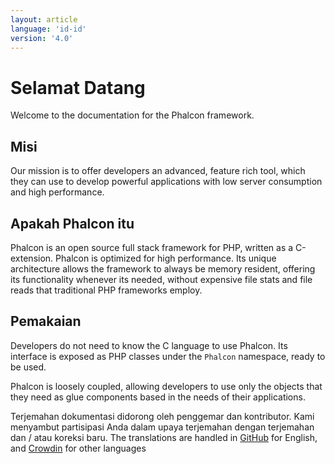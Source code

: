 ```yaml
---
layout: article
language: 'id-id'
version: '4.0'
---
```

# Selamat Datang

Welcome to the documentation for the Phalcon framework.

## Misi

Our mission is to offer developers an advanced, feature rich tool, which they can use to develop powerful applications with low server consumption and high performance.

## Apakah Phalcon itu

Phalcon is an open source full stack framework for PHP, written as a C-extension. Phalcon is optimized for high performance. Its unique architecture allows the framework to always be memory resident, offering its functionality whenever its needed, without expensive file stats and file reads that traditional PHP frameworks employ.

## Pemakaian

Developers do not need to know the C language to use Phalcon. Its interface is exposed as PHP classes under the `Phalcon` namespace, ready to be used.

Phalcon is loosely coupled, allowing developers to use only the objects that they need as glue components based in the needs of their applications.

<div class="alert alert-danger">
    <p>
        Terjemahan dokumentasi didorong oleh penggemar dan kontributor. Kami menyambut partisipasi Anda dalam upaya terjemahan dengan terjemahan dan / atau koreksi baru. The translations are handled in <a href="https://github.com/phalcon/docs">GitHub</a> for English, and <a href="https://crowdin.com/project/phalcon-documentation">Crowdin</a> for other languages
    </p>
</div>
